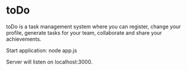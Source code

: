 # toDo
toDo is a task management system where you can register, change your profile, generate tasks for your team, collaborate and share your achievements.

Start application:
node app.js

Server will listen on localhost:3000.
